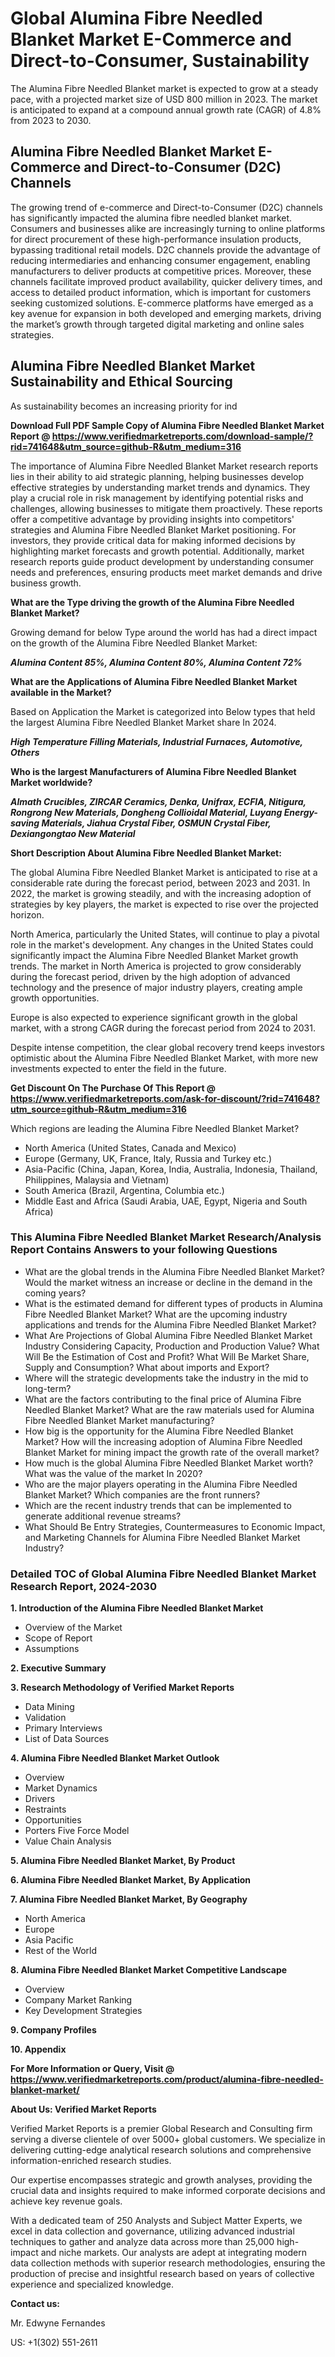<h1>Global Alumina Fibre Needled Blanket Market E-Commerce and Direct-to-Consumer, Sustainability</h1><p class=""><p>The Alumina Fibre Needled Blanket market is expected to grow at a steady pace, with a projected market size of USD 800 million in 2023. The market is anticipated to expand at a compound annual growth rate (CAGR) of 4.8% from 2023 to 2030.</p><h2>Alumina Fibre Needled Blanket Market E-Commerce and Direct-to-Consumer (D2C) Channels</h2><p>The growing trend of e-commerce and Direct-to-Consumer (D2C) channels has significantly impacted the alumina fibre needled blanket market. Consumers and businesses alike are increasingly turning to online platforms for direct procurement of these high-performance insulation products, bypassing traditional retail models. D2C channels provide the advantage of reducing intermediaries and enhancing consumer engagement, enabling manufacturers to deliver products at competitive prices. Moreover, these channels facilitate improved product availability, quicker delivery times, and access to detailed product information, which is important for customers seeking customized solutions. E-commerce platforms have emerged as a key avenue for expansion in both developed and emerging markets, driving the market’s growth through targeted digital marketing and online sales strategies.</p><h2>Alumina Fibre Needled Blanket Market Sustainability and Ethical Sourcing</h2><p>As sustainability becomes an increasing priority for ind</p><p class=""><strong>Download Full PDF Sample Copy of Alumina Fibre Needled Blanket Market Report @ <a href="https://www.verifiedmarketreports.com/download-sample/?rid=741648&utm_source=github-R&utm_medium=316" target="_blank">https://www.verifiedmarketreports.com/download-sample/?rid=741648&utm_source=github-R&utm_medium=316</a></strong></p><p>The importance of&nbsp;Alumina Fibre Needled Blanket Market research reports lies in their ability to aid strategic planning, helping businesses develop effective strategies by understanding market trends and dynamics. They play a crucial role in risk management by identifying potential risks and challenges, allowing businesses to mitigate them proactively. These reports offer a competitive advantage by providing insights into competitors' strategies and Alumina Fibre Needled Blanket Market positioning. For investors, they provide critical data for making informed decisions by highlighting market forecasts and growth potential. Additionally, market research reports guide product development by understanding consumer needs and preferences, ensuring products meet market demands and drive business growth.</p><p><strong>What are the&nbsp;Type driving the growth of the Alumina Fibre Needled Blanket Market?</strong></p><p id="" class="">Growing demand for below Type around the world has had a direct impact on the growth of the Alumina Fibre Needled Blanket Market:</p><p class=""><em><strong>Alumina Content 85%, Alumina Content 80%, Alumina Content 72%</strong></em></p><p class=""><strong>What are the&nbsp;Applications&nbsp;of Alumina Fibre Needled Blanket Market available in the Market?</strong></p><p id="" class="">Based on Application the Market is categorized into Below types that held the largest Alumina Fibre Needled Blanket Market share In 2024.</p><p class=""><em><strong>High Temperature Filling Materials, Industrial Furnaces, Automotive, Others</strong></em></p><p class=""><strong>Who is the largest Manufacturers of Alumina Fibre Needled Blanket Market worldwide?</strong></p><p><em><strong>Almath Crucibles, ZIRCAR Ceramics, Denka, Unifrax, ECFIA, Nitigura, Rongrong New Materials, Dongheng Collioidal Material, Luyang Energy-saving Materials, Jiahua Crystal Fiber, OSMUN Crystal Fiber, Dexiangongtao New Material</strong></em></p><p id="" class=""><strong>Short Description About Alumina Fibre Needled Blanket Market:</strong></p><p>The global Alumina Fibre Needled Blanket Market is anticipated to rise at a considerable rate during the forecast period, between 2023 and 2031. In 2022, the market is growing steadily, and with the increasing adoption of strategies by key players, the market is expected to rise over the projected horizon.</p><p>North America, particularly the United States, will continue to play a pivotal role in the market's development. Any changes in the United States could significantly impact the Alumina Fibre Needled Blanket Market growth trends. The market in North America is projected to grow considerably during the forecast period, driven by the high adoption of advanced technology and the presence of major industry players, creating ample growth opportunities.</p><p>Europe is also expected to experience significant growth in the global market, with a strong CAGR during the forecast period from 2024 to 2031.</p><p>Despite intense competition, the clear global recovery trend keeps investors optimistic about the Alumina Fibre Needled Blanket Market, with more new investments expected to enter the field in the future.</p><p id="" class=""><strong>Get Discount On The Purchase Of This Report @ <a href="https://www.verifiedmarketreports.com/ask-for-discount/?rid=741648?utm_source=github-R&utm_medium=316" target="_blank">https://www.verifiedmarketreports.com/ask-for-discount/?rid=741648?utm_source=github-R&utm_medium=316</a></strong></p><p class="">Which regions are leading the Alumina Fibre Needled Blanket Market?</p><ul><li>North America (United States, Canada and Mexico)</li><li>Europe (Germany, UK, France, Italy, Russia and Turkey etc.)</li><li>Asia-Pacific (China, Japan, Korea, India, Australia, Indonesia, Thailand, Philippines, Malaysia and Vietnam)</li><li>South America (Brazil, Argentina, Columbia etc.)</li><li>Middle East and Africa (Saudi Arabia, UAE, Egypt, Nigeria and South Africa)</li></ul><h3 id="" class="">This Alumina Fibre Needled Blanket Market Research/Analysis Report Contains Answers to your following Questions</h3><ul><li>What are the global trends in the Alumina Fibre Needled Blanket Market? Would the market witness an increase or decline in the demand in the coming years?</li><li>What is the estimated demand for different types of products in Alumina Fibre Needled Blanket Market? What are the upcoming industry applications and trends for the Alumina Fibre Needled Blanket Market?</li><li>What Are Projections of Global Alumina Fibre Needled Blanket Market Industry Considering Capacity, Production and Production Value? What Will Be the Estimation of Cost and Profit? What Will Be Market Share, Supply and Consumption? What about imports and Export?</li><li>Where will the strategic developments take the industry in the mid to long-term?</li><li>What are the factors contributing to the final price of Alumina Fibre Needled Blanket Market? What are the raw materials used for Alumina Fibre Needled Blanket Market manufacturing?</li><li>How big is the opportunity for the Alumina Fibre Needled Blanket Market? How will the increasing adoption of Alumina Fibre Needled Blanket Market for mining impact the growth rate of the overall market?</li><li>How much is the global Alumina Fibre Needled Blanket Market worth? What was the value of the market In 2020?</li><li>Who are the major players operating in the Alumina Fibre Needled Blanket Market? Which companies are the front runners?</li><li>Which are the recent industry trends that can be implemented to generate additional revenue streams?</li><li>What Should Be Entry Strategies, Countermeasures to Economic Impact, and Marketing Channels for Alumina Fibre Needled Blanket Market Industry?</li></ul><h3 id="" class="">Detailed TOC of Global Alumina Fibre Needled Blanket Market Research Report, 2024-2030</h3><p id="" class=""><strong>1. Introduction of the Alumina Fibre Needled Blanket Market</strong></p><ul><li>Overview of the Market</li><li>Scope of Report</li><li>Assumptions</li></ul><p id="" class=""><strong>2. Executive Summary</strong></p><p id="" class=""><strong>3. Research Methodology of Verified Market Reports</strong></p><ul><li>Data Mining</li><li>Validation</li><li>Primary Interviews</li><li>List of Data Sources</li></ul><p id="" class=""><strong>4. Alumina Fibre Needled Blanket Market Outlook</strong></p><ul><li>Overview</li><li>Market Dynamics</li><li>Drivers</li><li>Restraints</li><li>Opportunities</li><li>Porters Five Force Model</li><li>Value Chain Analysis</li></ul><p id="" class=""><strong>5. Alumina Fibre Needled Blanket Market, By Product</strong></p><p id="" class=""><strong>6. Alumina Fibre Needled Blanket Market, By Application</strong></p><p id="" class=""><strong>7. Alumina Fibre Needled Blanket Market, By Geography</strong></p><ul><li>North America</li><li>Europe</li><li>Asia Pacific</li><li>Rest of the World</li></ul><p id="" class=""><strong>8. Alumina Fibre Needled Blanket Market Competitive Landscape</strong></p><ul><li>Overview</li><li>Company Market Ranking</li><li>Key Development Strategies</li></ul><p id="" class=""><strong>9. Company Profiles</strong></p><p id="" class=""><strong>10. Appendix</strong></p><p id="" class=""><strong>For More Information or Query, Visit @ <a href="https://www.verifiedmarketreports.com/product/alumina-fibre-needled-blanket-market/" target="_blank">https://www.verifiedmarketreports.com/product/alumina-fibre-needled-blanket-market/</a></strong></p><p id="" class=""><strong>About Us: Verified Market Reports</strong></p><p id="" class="">Verified Market Reports is a premier Global Research and Consulting firm serving a diverse clientele of over 5000+ global customers. We specialize in delivering cutting-edge analytical research solutions and comprehensive information-enriched research studies.</p><p id="" class="">Our expertise encompasses strategic and growth analyses, providing the crucial data and insights required to make informed corporate decisions and achieve key revenue goals.</p><p id="" class="">With a dedicated team of 250 Analysts and Subject Matter Experts, we excel in data collection and governance, utilizing advanced industrial techniques to gather and analyze data across more than 25,000 high-impact and niche markets. Our analysts are adept at integrating modern data collection methods with superior research methodologies, ensuring the production of precise and insightful research based on years of collective experience and specialized knowledge.</p><p id="" class=""><strong>Contact us:</strong></p><p id="" class="">Mr. Edwyne Fernandes</p><p id="" class="">US: +1(302) 551-2611</p>